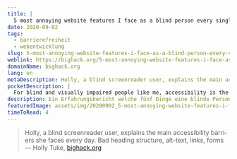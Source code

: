 ```yaml
---
title: |
  5 most annoying website features I face as a blind person every single day
date: 2020-09-02
tags:
  - barrierefreiheit
  - webentwicklung
slug: 5-most-annoying-website-features-i-face-as-a-blind-person-every-single-day
weblink: https://bighack.org/5-most-annoying-website-features-i-face-as-a-blind-screen-reader-user-accessibility/
domainName: bighack.org
lang: en
metaDescription: Holly, a blind screenreader user, explains the main accessibility barriers she faces every day. Bad heading structure, alt-text, links, forms
pocketDescription: |
  For blind and visually impaired people like me, accessibility is the difference between us being able to use a website and clicking off it. How screen readers work Screen readers allow blind and visually impaired people to use computers, phones and tablets independently.
description: Ein Erfahrungsbericht welche fünf Dinge eine blinde Person beim Besuch einer Website am meisten stören.
featuredImage: assets/img/20200902_5-most-annoying-website-features-i-face-as-a-blind-person-every-single-day.png
timeToRead: 4
---
```

<blockquote lang="en">Holly, a blind screenreader user, explains the main accessibility barriers she faces every day. Bad heading structure, alt-text, links, forms
<footer>— Holly Tuke, <a href="https://bighack.org/5-most-annoying-website-features-i-face-as-a-blind-screen-reader-user-accessibility/">bighack.org</a></footer></blockquote>